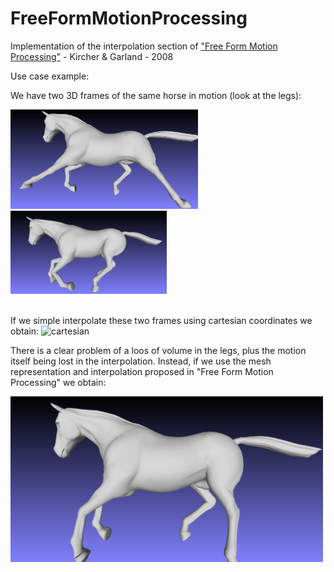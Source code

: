 # FreeFormMotionProcessing
Implementation of the interpolation section of ["Free Form Motion Processing"](http://mgarland.org/files/papers/freeform.pdf) - Kircher &amp; Garland - 2008

Use case example:

We have two 3D frames of the same horse in motion (look at the legs):

<img src="https://raw.githubusercontent.com/paghdv/FreeFormMotionProcessing/master/samples/horse1.png" alt="horse1" style="width: 300px;"/><img src="https://raw.githubusercontent.com/paghdv/FreeFormMotionProcessing/master/samples/horse2.png" alt="horse2" style="width: 250px;"/>

<br/>
If we simple interpolate these two frames using cartesian coordinates we obtain:

<img src="https://raw.githubusercontent.com/paghdv/FreeFormMotionProcessing/master/samples/cartesian.png" alt="cartesian" style="width: 500px;"/>
<br/>

There is a clear problem of a loos of volume in the legs, plus the motion itself being lost in the interpolation. Instead, if we use the mesh representation and interpolation proposed in "Free Form Motion Processing" we obtain:

<img src="https://raw.githubusercontent.com/paghdv/FreeFormMotionProcessing/master/samples/ffmp.png" alt="cartesian" style="width: 500px;"/>


